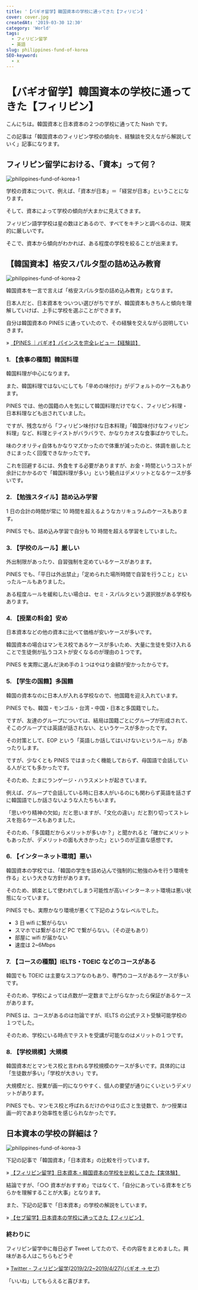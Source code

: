 ```yaml
---
title: '【バギオ留学】韓国資本の学校に通ってきた【フィリピン】'
cover: cover.jpg
createdAt: '2019-03-30 12:30'
category: 'World'
tags:
  - フィリピン留学
  - 英語
slug: philippines-fund-of-korea
SEO-keyword:
  - x
---
```


# 【バギオ留学】韓国資本の学校に通ってきた【フィリピン】

こんにちは。韓国資本と日本資本の２つの学校に通ってた Nash です。

この記事は「韓国資本のフィリピン学校の傾向を、経験談を交えながら解説していく」記事になります。

## フィリピン留学における、「資本」って何？

![philippines-fund-of-korea-1](./1.jpg)

学校の資本について、例えば、「資本が日本」＝「経営が日本」ということになります。

そして、資本によって学校の傾向が大まかに見えてきます。

フィリピン語学学校は星の数ほどあるので、すべてをキチンと調べるのは、現実的に厳しいです。

そこで、資本から傾向がわかれば、ある程度の学校を絞ることが出来ます。

## 【韓国資本】格安スパルタ型の詰め込み教育

![philippines-fund-of-korea-2](./2.jpg)

韓国資本を一言で言えば「格安スパルタ型の詰め込み教育」となります。

日本人だと、日本資本をついつい選びがちですが、韓国資本もきちんと傾向を理解していけば、上手に学校を選ぶことができます。

自分は韓国資本の PINES に通っていたので、その経験を交えながら説明していきます。

» [【PINES ｜バギオ】パインスを完全レビュー【経験談】](./philippines-baguio-pines-summary)

### 1. 【食事の種類】韓国料理

韓国料理が中心になります。

また、韓国料理ではないにしても「辛めの味付け」がデフォルトのケースもあります。

PINES では、他の国籍の人を気にして韓国料理だけでなく、フィリピン料理・日本料理なども出されていました。

ですが、残念ながら「フィリピン味付けな日本料理」「韓国味付けなフィリピン料理」など、料理とテイストがバラバラで、かなりカオスな食事ばかりでした。

味のクオリティ自体もかなりマズかったので体重が減ったのと、体調を崩したときにまったく回復できなかったです。

これを回避するには、外食をする必要がありますが、お金・時間というコストが余計にかかるので「韓国料理が多い」という観点はデメリットとなるケースが多いです。

### 2. 【勉強スタイル】詰め込み学習

1 日の合計の時間が常に 10 時間を超えるようなカリキュラムのケースもあります。

PINES でも、詰め込み学習で自分も 10 時間を超える学習をしていました。

### 3. 【学校のルール】厳しい

外出制限があったり、自習強制を定めているケースがあります。

PINES でも、「平日は外出禁止」「定められた場所時間で自習を行うこと」といったルールもありました。

ある程度ルールを緩和したい場合は、セミ・スパルタという選択肢がある学校もあります。

### 4. 【授業の料金】安め

日本資本などの他の資本に比べて価格が安いケースが多いです。

韓国資本の場合はマンモス校であるケースが多いため、大量に生徒を受け入れることで生徒側が払うコストが安くなるのが理由の１つです。

PINES を実際に選んだ決め手の１つはやはり金額が安かったからです。

### 5. 【学生の国籍】多国籍

韓国の資本なのに日本人が入れる学校なので、他国籍を迎え入れています。

PINES でも、韓国・モンゴル・台湾・中国・日本と多国籍でした。

ですが、友達のグループについては、結局は国籍ごとにグループが形成されて、そこのグループでは英語が話されない、というケースが多かったです。

その対策として、EOP という「英語しか話してはいけないというルール」があったりします。

ですが、少なくとも PINES ではまったく機能しておらず、母国語で会話している人がとても多かったです。

そのため、たまにランゲージ・ハラスメントが起きています。

例えば、グループで会話している時に日本人がいるのにも関わらず英語を話さずに韓国語でしか話さないような人たちもいます。

「思いやり精神の欠如」だと思いますが、「文化の違い」だと割り切ってストレスを抱るケースもありました。

そのため、「多国籍だからメリットが多いか？」と聞かれると「確かにメリットもあったが、デメリットの面も大きかった」というのが正直な感想です。

### 6. 【インターネット環境】悪い

韓国資本の学校では、「韓国の学生を詰め込んで強制的に勉強のみを行う環境を作る」という大きな方針があります。

そのため、娯楽として使われてしまう可能性が高いインターネット環境は悪い状態になっています。

PINES でも、実際かなり環境が悪くて下記のようなレベルでした。

- 3 日 wifi に繋がらない
- スマホでは繋がるけど PC で繋がらない。（その逆もあり）
- 部屋に wifi が届かない
- 速度は 2~6Mbps

### 7. 【コースの種類】IELTS・TOEIC などのコースがある

韓国でも TOEIC は主要なスコアなのもあり、専門のコースがあるケースが多いです。

そのため、学校によっては点数が一定数まで上がらなかったら保証があるケースがあります。

PINES は、コースがあるのは勿論ですが、IELTS の公式テスト受験可能学校の１つでした。

そのため、学校にいる時点でテストを受講が可能なのはメリットの１つです。

### 8. 【学校規模】大規模

韓国資本だとマンモス校と言われる学校規模のケースが多いです。具体的には「生徒数が多い」「学校が大きい」です。

大規模だと、授業が画一的になりやすく、個人の要望が通りにくいというデメリットがあります。

PINES でも、マンモス校と呼ばれるだけのやはり広さと生徒数で、かつ授業は画一的であまり効率性を感じられなかったです。

## 日本資本の学校の詳細は？

![philippines-fund-of-korea-3](./3.jpg)

下記の記事で「韓国資本」「日本資本」の比較を行っています。

» [【フィリピン留学】日本資本・韓国資本の学校を比較してきた【実体験】](./philippines-fund-comparison)

結論ですが、「○○ 資本がおすすめ」ではなくて、「自分にあっている資本をどちらかを理解することが大事」となります。

また、下記の記事で「日本資本」の学校の解説をしています。

» [【セブ留学】日本資本の学校に通ってきた【フィリピン】](./philippines-fund-of-japan)

### 終わりに

フィリピン留学中に毎日必ず Tweet してたので、その内容をまとめました。興味がある人はこちらもどうぞ

» [Twitter - フィリピン留学(2019/2/2~2019/4/27)(バギオ → セブ)](https://twitter.com/i/moments/1108015112575541249)

「いいね」してもらえると喜びます。
